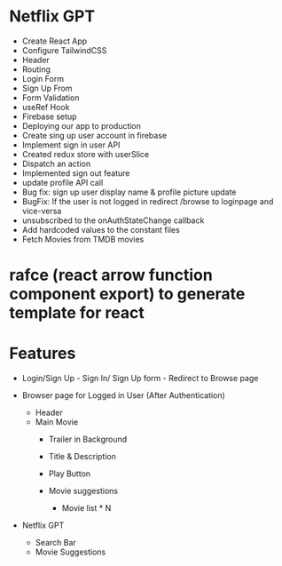 # Netflix GPT

- Create React App
- Configure TailwindCSS
- Header
- Routing
- Login Form
- Sign Up From
- Form Validation
- useRef Hook
- Firebase setup
- Deploying our app to production
- Create sing up user account in firebase
- Implement sign in user API
- Created redux store with userSlice
- Dispatch an action
- Implemented sign out feature
- update profile API call
- Bug fix: sign up user display name & profile picture update
- BugFix: If the user is not logged in redirect /browse  to loginpage and vice-versa
- unsubscribed to the onAuthStateChange callback
- Add hardcoded values to the constant files
- Fetch Movies from TMDB movies

# rafce (react arrow function component export) to generate template for react 

# Features
- Login/Sign Up
        - Sign In/ Sign Up form
        - Redirect to Browse page
- Browser page for Logged in User (After Authentication)
    - Header
    - Main Movie
        - Trailer in Background
        - Title & Description
        - Play Button

        - Movie suggestions
            - Movie list * N
        

- Netflix GPT
    - Search Bar
    - Movie Suggestions
